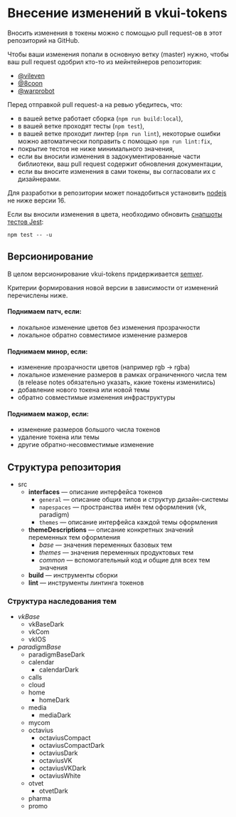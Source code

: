 # Внесение изменений в vkui-tokens

Вносить изменения в токены можно с помощью pull request-ов в этот
репозиторий на GitHub.

Чтобы ваши изменения попали в основную ветку (master) нужно, чтобы ваш
pull request одобрил кто-то из мейнтейнеров репозитория:

* [@vileven](https://github.com/vileven)
* [@8coon](https://github.com/8coon)
* [@warprobot](https://github.com/warprobot)

Перед отправкой pull request-а на ревью убедитесь, что:
* в вашей ветке работает сборка (`npm run build:local`),
* в вашей ветке проходят тесты (`npm test`),
* в вашей ветке проходит линтер (`npm run lint`), некоторые ошибки можно автоматически поправить с помощью `npm run lint:fix`,
* покрытие тестов не ниже минимального значения,
* если вы вносили изменения в задокументированные части библиотеки,
  ваш pull request содержит обновления документации,
* если вы вносите изменения в сами токены, вы
  согласовали их с дизайнерами.

Для разработки в репозитории может понадобиться установить
[nodejs](https://nodejs.org/) не ниже версии 16.

Если вы вносили изменения в цвета, необходимо обновить
[снапшоты тестов Jest](https://jestjs.io/ru/docs/snapshot-testing):

```npm test -- -u```

## Версионирование

В целом версионирование vkui-tokens придерживается
[semver](https://semver.org/lang/ru/).

Критерии формирования новой версии в зависимости от изменений перечислены ниже.

#### Поднимаем **патч**, если:

* локальное изменение цветов без изменения прозрачности
* локальное обратно совместимое изменение размеров

#### Поднимаем минор, если:

* изменение прозрачности цветов (например rgb -> rgba)
* локальное изменение размеров в рамках ограниченного числа тем
  (в release notes обязательно указать, какие токены изменились)
* добавление нового токена или новой темы
* обратно совместимые изменения инфраструктуры

#### Поднимаем мажор, если:

* изменение размеров большого числа токенов
* удаление токена или темы
* другие обратно-несовместимые изменение

## Структура репозитория

* src
	* **interfaces** &mdash; описание интерфейса токенов
		* `general` &mdash; описание общих типов и структур дизайн-системы
		* `napespaces` &mdash; пространства имён тем оформления (vk, paradigm)
		* `themes` &mdash; описание интерфейса каждой темы оформления
	* **themeDescriptions** &mdash; описание конкретных значений переменных тем оформления
		* _base_ &mdash; значения переменных базовых тем
		* _themes_ &mdash; значения переменных продуктовых тем
		* _common_ &mdash; вспомогательный код и общие для всех тем значения
	* **build** &mdash; инструменты сборки
	* **lint** &mdash; инструменты линтинга токенов

### Структура наследования тем
* _vkBase_
    * vkBaseDark
    * vkCom
    * vkIOS
* _paradigmBase_
    * paradigmBaseDark
    * calendar
        * calendarDark
    * calls
    * cloud
    * home
        * homeDark
    * media
        * mediaDark
    * mycom
    * octavius
        * octaviusCompact
        * octaviusCompactDark
        * octaviusDark
        * octaviusVK
        * octaviusVKDark
        * octaviusWhite
    * otvet
        * otvetDark
    * pharma
    * promo
